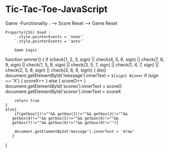 # Tic-Tac-Toe-JavaScript



Game -Functionality :
    --> Score Reset
    --> Game Reset


    Proporty(CSS) Used :
        `.style.pointerEvents = 'none'`
        `.style.pointerEvents = 'auto'`
        
        Game Logic
        
function winner() {
    if (check(1, 2, 3, sign) || check(4, 5, 6, sign) || check(7, 8, 9, sign) || check(1, 5, 9, sign) || check(3, 5, 7, sign) || check(1, 4, 7, sign) || check(2, 5, 8, sign) || check(3, 6, 9, sign)) {
        dis()
        document.getElementById('message').innerText = `${sign} Winner`
        if (sign == 'X') {
            scoreX++
        } else {
            scoreO++
        }
        document.getElementById('scoreo').innerText = scoreO
        document.getElementById('scorex').innerText = scoreX

        return true
    }
    else{
        if(getbox(1)!=""&& getbox(2)!=""&& getbox(3)!=""&&
       getbox(4)!=""&& getbox(5)!=""&& getbox(6)!=""&&
       getbox(7)!=""&& getbox(8)!=""&& getbox(9)!=""){
    
        document.getElementById('message').innerText = 'draw'
       }

}
